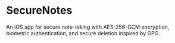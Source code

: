 # SecureNotes
An iOS app for secure note-taking with AES-256-GCM encryption, biometric authentication, and secure deletion inspired by GPG.
